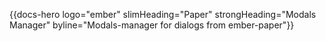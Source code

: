 {{docs-hero
  logo="ember"
  slimHeading="Paper"
  strongHeading="Modals Manager"
  byline="Modals-manager for dialogs from ember-paper"}}

